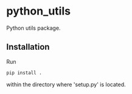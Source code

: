# python_utils

Python utils package.

## Installation

Run

```bash
pip install .
```
within the directory where 'setup.py' is located.
